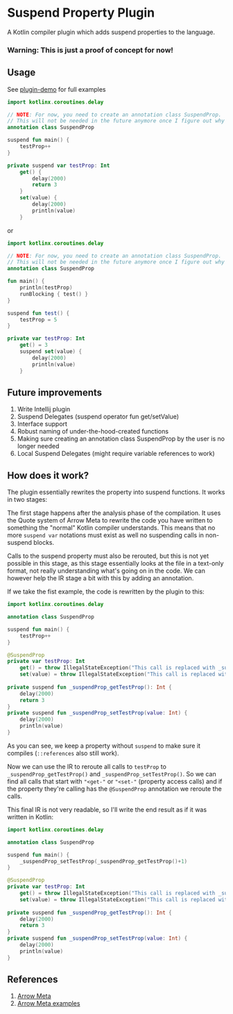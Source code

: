 # Suspend Property Plugin

A Kotlin compiler plugin which adds suspend properties to the language.

### Warning: This is just a proof of concept for now!


## Usage
See [plugin-demo](./plugin-demo/src/main/kotlin/Main.kt) for full examples
```kotlin
import kotlinx.coroutines.delay

// NOTE: For now, you need to create an annotation class SuspendProp.
// This will not be needed in the future anymore once I figure out why additionalSources won't work
annotation class SuspendProp

suspend fun main() {
    testProp++
}

private suspend var testProp: Int
    get() {
        delay(2000)
        return 3
    }
    set(value) {
        delay(2000)
        println(value)
    }
```

or

```kotlin
import kotlinx.coroutines.delay

// NOTE: For now, you need to create an annotation class SuspendProp.
// This will not be needed in the future anymore once I figure out why additionalSources won't work
annotation class SuspendProp

fun main() {
    println(testProp)
    runBlocking { test() }
}

suspend fun test() {
    testProp = 5
}

private var testProp: Int
    get() = 3
    suspend set(value) {
        delay(2000)
        println(value)
    }
```

## Future improvements
1. Write Intellij plugin
2. Suspend Delegates (suspend operator fun get/setValue)
3. Interface support
4. Robust naming of under-the-hood-created functions
5. Making sure creating an annotation class SuspendProp by the user is no longer needed
3. Local Suspend Delegates (might require variable references to work)

## How does it work?
The plugin essentially rewrites the property into suspend functions. It works in two stages:

The first stage happens after the analysis phase of the compilation. It uses the Quote system of
Arrow Meta to rewrite the code you have written to something the "normal" Kotlin compiler understands.
This means that no more `suspend var` notations must exist as well no suspending calls in non-suspend 
blocks.

Calls to the suspend property must also be rerouted, but this is not yet possible in this stage, as 
this stage essentially looks at the file in a text-only format, not really understanding what's going
on in the code. We can however help the IR stage a bit with this by adding an annotation.

If we take the fist example, the code is rewritten by the plugin to this:
```kotlin
import kotlinx.coroutines.delay

annotation class SuspendProp

suspend fun main() {
    testProp++
}

@SuspendProp
private var testProp: Int
    get() = throw IllegalStateException("This call is replaced with _suspendProp_getTestProp() at compile time.")
    set(value) = throw IllegalStateException("This call is replaced with _suspendProp_setTestProp() at compile time.")
    
private suspend fun _suspendProp_getTestProp(): Int {
    delay(2000)
    return 3
}
private suspend fun _suspendProp_setTestProp(value: Int) {
    delay(2000)
    println(value)
}
```

As you can see, we keep a property without `suspend` to make sure it compiles (`::references` also still work).

Now we can use the IR to reroute all calls to `testProp` to `_suspendProp_getTestProp()` and `_suspendProp_setTestProp()`.
So we can find all calls that start with `"<get-"` or `"<set-"` (property access calls) and if the property they're calling
has the `@SuspendProp` annotation we reroute the calls.

This final IR is not very readable, so I'll write the end result as if it was written in Kotlin:
```kotlin
import kotlinx.coroutines.delay

annotation class SuspendProp

suspend fun main() {
    _suspendProp_setTestProp(_suspendProp_getTestProp()+1)
}

@SuspendProp
private var testProp: Int
    get() = throw IllegalStateException("This call is replaced with _suspendProp_getTestProp() at compile time.")
    set(value) = throw IllegalStateException("This call is replaced with _suspendProp_setTestProp() at compile time.")
    
private suspend fun _suspendProp_getTestProp(): Int {
    delay(2000)
    return 3
}
private suspend fun _suspendProp_setTestProp(value: Int) {
    delay(2000)
    println(value)
}
```


## References
1. [Arrow Meta](https://meta.arrow-kt.io/)
2. [Arrow Meta examples](https://github.com/arrow-kt/arrow-meta-examples/tree/master/hello-world)

